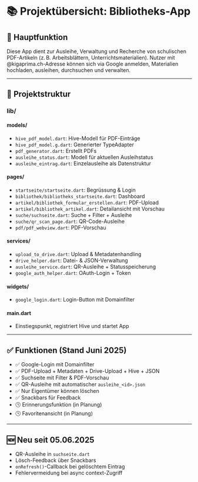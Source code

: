 # 📚 Projektübersicht: Bibliotheks-App

## 🔧 Hauptfunktion

Diese App dient zur Ausleihe, Verwaltung und Recherche von schulischen PDF-Artikeln (z. B. Arbeitsblättern, Unterrichtsmaterialien). Nutzer mit @kigaprima.ch-Adresse können sich via Google anmelden, Materialien hochladen, ausleihen, durchsuchen und verwalten.

---

## 📁 Projektstruktur

### lib/

#### models/
* `hive_pdf_model.dart`: Hive-Modell für PDF-Einträge
* `hive_pdf_model.g.dart`: Generierter TypeAdapter
* `pdf_generator.dart`: Erstellt PDFs
* `ausleihe_status.dart`: Modell für aktuellen Ausleihstatus
* `ausleihe_eintrag.dart`: Einzelausleihe als Datenstruktur

#### pages/
* `startseite/startseite.dart`: Begrüssung & Login
* `bibliothek/bibliotheks_startseite.dart`: Dashboard
* `artikel/bibliothek_formular_erstellen.dart`: PDF-Upload
* `artikel/bibliothek_artikel.dart`: Detailansicht mit Vorschau
* `suche/suchseite.dart`: Suche + Filter + Ausleihe
* `suche/qr_scan_page.dart`: QR-Code-Ausleihe
* `pdf/pdf_webview.dart`: PDF-Vorschau

#### services/
* `upload_to_drive.dart`: Upload & Metadatenhandling
* `drive_helper.dart`: Datei- & JSON-Verwaltung
* `ausleihe_service.dart`: QR-Ausleihe + Statusspeicherung
* `google_auth_helper.dart`: OAuth-Login + Token

#### widgets/
* `google_login.dart`: Login-Button mit Domainfilter

#### main.dart
* Einstiegspunkt, registriert Hive und startet App

---

## ✅ Funktionen (Stand Juni 2025)

* ✅ Google-Login mit Domainfilter
* ✅ PDF-Upload + Metadaten + Drive-Upload + Hive + JSON
* ✅ Suchseite mit Filter & PDF-Vorschau
* ✅ QR-Ausleihe mit automatischer `ausleihe_<id>.json`
* ✅ Nur Eigentümer können löschen
* ✅ Snackbars für Feedback
* 🕓 Erinnerungsfunktion (in Planung)
* 🕓 Favoritenansicht (in Planung)

---

## 🆕 Neu seit 05.06.2025

* QR-Ausleihe in `suchseite.dart`
* Lösch-Feedback über Snackbars
* `onRefresh()`-Callback bei gelöschtem Eintrag
* Fehlervermeidung bei async context-Zugriff
